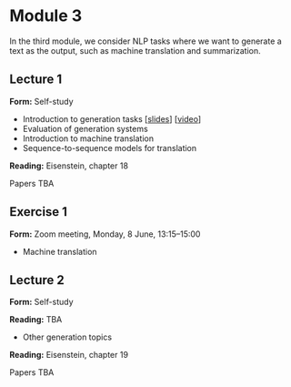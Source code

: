 # Module 3

In the third module, we consider NLP tasks where we want to generate a text as the output, such as machine translation and summarization.


## Lecture 1

**Form:** Self-study

* Introduction to generation tasks [[slides](slides/slides-311.pdf)] [[video](https://youtu.be/rQgA09R8kSM)]
* Evaluation of generation systems
* Introduction to machine translation
* Sequence-to-sequence models for translation

**Reading:** Eisenstein, chapter 18

Papers TBA

## Exercise 1

**Form:** Zoom meeting, Monday, 8 June, 13:15–15:00

* Machine translation

## Lecture 2

**Form:** Self-study

**Reading:** TBA

* Other generation topics

**Reading:** Eisenstein, chapter 19

Papers TBA

